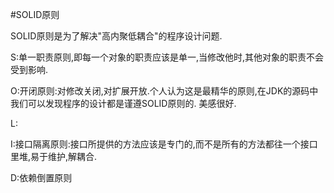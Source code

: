 #SOLID原则

SOLID原则是为了解决"高内聚低耦合"的程序设计问题.

S:单一职责原则,即每一个对象的职责应该是单一,当修改他时,其他对象的职责不会受到影响.

O:开闭原则:对修改关闭,对扩展开放.个人认为这是最精华的原则,在JDK的源码中我们可以发现程序的设计都是谨遵SOLID原则的.
美感很好.

L:

I:接口隔离原则:接口所提供的方法应该是专门的,而不是所有的方法都往一个接口里堆,易于维护,解耦合.

D:依赖倒置原则
